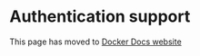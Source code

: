 # Authentication support

This page has moved to [Docker Docs website](https://docs.docker.com/build/ci/github-actions/configure-builder/#authentication-for-remote-builders)
